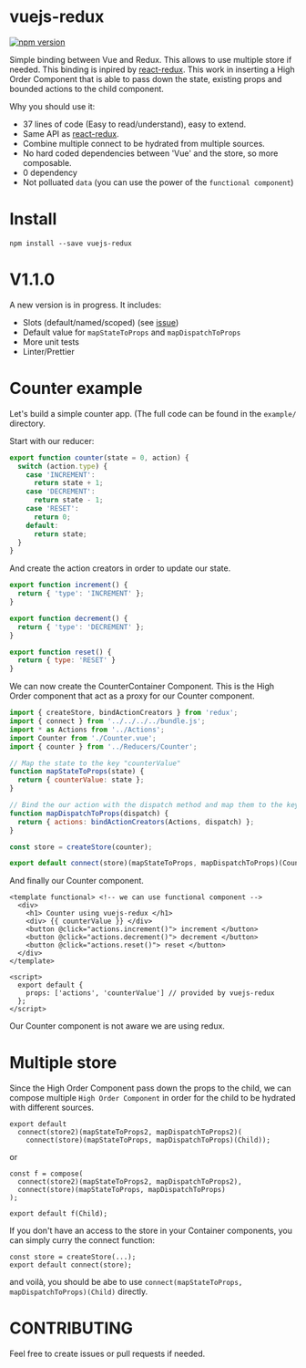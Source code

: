 # vuejs-redux
[![npm version](https://badge.fury.io/js/vuejs-redux.svg)](https://badge.fury.io/js/vuejs-redux)

Simple binding between Vue and Redux.
This allows to use multiple store if needed.
This binding is inpired by [react-redux](https://github.com/reactjs/react-redux).
This work in inserting a High Order Component that is able to pass down the state, existing props and bounded actions to the child component.

Why you should use it:

  - 37 lines of code (Easy to read/understand), easy to extend.
  - Same API as [react-redux](https://github.com/reactjs/react-redux).
  - Combine multiple connect to be hydrated from multiple sources.
  - No hard coded dependencies between 'Vue' and the store, so more composable.
  - 0 dependency
  - Not polluated `data` (you can use the power of the `functional component`)
    
# Install
  
  ```
  npm install --save vuejs-redux
  ```

# V1.1.0
A new version is in progress. It includes:
  - Slots (default/named/scoped) (see [issue](https://github.com/titouancreach/vuejs-redux/issues/6))
  - Default value for `mapStateToProps` and `mapDispatchToProps`
  - More unit tests
  - Linter/Prettier

# Counter example

Let's build a simple counter app. (The full code can be found in the `example/` directory.

Start with our reducer:

```javascript
export function counter(state = 0, action) {
  switch (action.type) {
    case 'INCREMENT':
      return state + 1;
    case 'DECREMENT':
      return state - 1;
    case 'RESET':
      return 0;
    default:
      return state;
  }
}
```
 And create the action creators in order to update our state.

```javascript
export function increment() {
  return { 'type': 'INCREMENT' };
}

export function decrement() {
  return { 'type': 'DECREMENT' };
}

export function reset() {
  return { type: 'RESET' }
}
```

We can now create the CounterContainer Component. This is the High Order component that act as a proxy for our Counter component.

```javascript
import { createStore, bindActionCreators } from 'redux';
import { connect } from '../../../../bundle.js';
import * as Actions from '../Actions';
import Counter from './Counter.vue';
import { counter } from '../Reducers/Counter';

// Map the state to the key "counterValue"
function mapStateToProps(state) {
  return { counterValue: state };
}

// Bind the our action with the dispatch method and map them to the key "actions".
function mapDispatchToProps(dispatch) {
  return { actions: bindActionCreators(Actions, dispatch) };
}

const store = createStore(counter);

export default connect(store)(mapStateToProps, mapDispatchToProps)(Counter);
```

And finally our Counter component.

```vue
<template functional> <!-- we can use functional component -->
  <div>
    <h1> Counter using vuejs-redux </h1>
    <div> {{ counterValue }} </div>
    <button @click="actions.increment()"> increment </button>
    <button @click="actions.decrement()"> decrement </button>
    <button @click="actions.reset()"> reset </button>
  </div>
</template>

<script>
  export default {
    props: ['actions', 'counterValue'] // provided by vuejs-redux
  };
</script>
```

Our Counter component is not aware we are using redux.

# Multiple store


Since the High Order Component pass down the props to the child, we can compose multiple `High Order Component` in order for the child to be hydrated with different sources.

```
export default
  connect(store2)(mapStateToProps2, mapDispatchToProps2)(
    connect(store)(mapStateToProps, mapDispatchToProps)(Child));
```

or 

```
const f = compose(
  connect(store2)(mapStateToProps2, mapDispatchToProps2), 
  connect(store)(mapStateToProps, mapDispatchToProps)
);

export default f(Child);
```

If you don't have an access to the store in your Container components, you can simply curry the connect function:

```
const store = createStore(...); 
export default connect(store);
```
and voilà, you should be abe to use `connect(mapStateToProps, mapDispatchToProps)(Child)` directly.

# CONTRIBUTING

Feel free to create issues or pull requests if needed.


